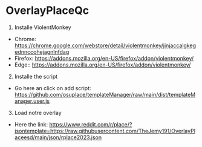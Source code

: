 # OverlayPlaceQc

1) Installe ViolentMonkey
* Chrome: https://chrome.google.com/webstore/detail/violentmonkey/jinjaccalgkegednnccohejagnlnfdag
* Firefox: https://addons.mozilla.org/en-US/firefox/addon/violentmonkey/
* Edge:: https://addons.mozilla.org/en-US/firefox/addon/violentmonkey/ 

2) Installe the script
* Go here an click on add script: https://github.com/osuplace/templateManager/raw/main/dist/templateManager.user.js

3) Load notre overlay
* Here the link: https://www.reddit.com/r/place/?jsontemplate=https://raw.githubusercontent.com/TheJemy191/OverlayPlaceesd/main/json/rplace2023.json
